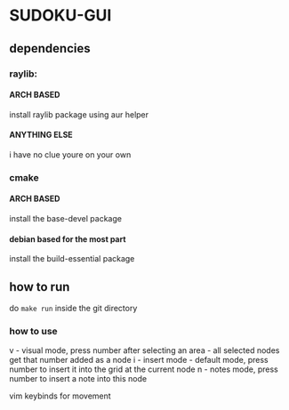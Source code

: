 # SUDOKU-GUI
## dependencies
### raylib:
#### ARCH BASED
install raylib package using aur helper
#### ANYTHING ELSE
i have no clue youre on your own
### cmake
#### ARCH BASED
install the base-devel package
#### debian based for the most part
install the build-essential package

## how to run
do `make run` inside the git directory

### how to use
v - visual mode, press number after selecting an area - all selected nodes get that number added as a node
i - insert mode - default mode, press number to insert it into the grid at the current node
n - notes mode, press number to insert a note into this node

vim keybinds for movement

